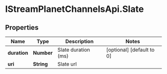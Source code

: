 # IStreamPlanetChannelsApi.Slate

## Properties

Name | Type | Description | Notes
------------ | ------------- | ------------- | -------------
**duration** | **Number** | Slate duration (ms) | [optional] [default to 0]
**uri** | **String** | Slate url | 


